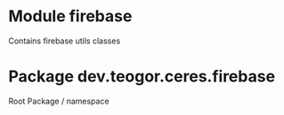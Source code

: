 # Module firebase
Contains firebase utils classes

# Package dev.teogor.ceres.firebase
Root Package / namespace
